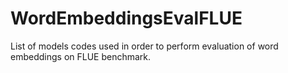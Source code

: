 # WordEmbeddingsEvalFLUE
List of models codes used in order to perform evaluation of word embeddings on FLUE benchmark. 
